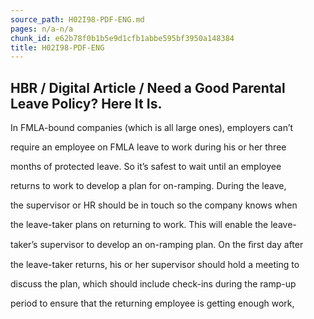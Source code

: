 ```yaml
---
source_path: H02I98-PDF-ENG.md
pages: n/a-n/a
chunk_id: e62b78f0b1b5e9d1cfb1abbe595bf3950a148384
title: H02I98-PDF-ENG
---
```

## HBR / Digital Article / Need a Good Parental Leave Policy? Here It Is.

In FMLA-bound companies (which is all large ones), employers can’t

require an employee on FMLA leave to work during his or her three

months of protected leave. So it’s safest to wait until an employee

returns to work to develop a plan for on-ramping. During the leave,

the supervisor or HR should be in touch so the company knows when

the leave-taker plans on returning to work. This will enable the leave-

taker’s supervisor to develop an on-ramping plan. On the ﬁrst day after

the leave-taker returns, his or her supervisor should hold a meeting to

discuss the plan, which should include check-ins during the ramp-up

period to ensure that the returning employee is getting enough work,
